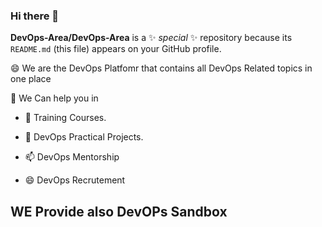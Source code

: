 ### Hi there 👋


**DevOps-Area/DevOps-Area** is a ✨ _special_ ✨ repository because its `README.md` (this file) appears on your GitHub profile.


😄 We are the DevOps Platfomr that contains all DevOps Related topics in one place

👯 We Can help you in 

- 🤔 Training Courses. 

- 💬 DevOps Practical Projects. 

- 📫 DevOps Mentorship 

- 😄 DevOps Recrutement

## WE Provide also DevOPs Sandbox 

